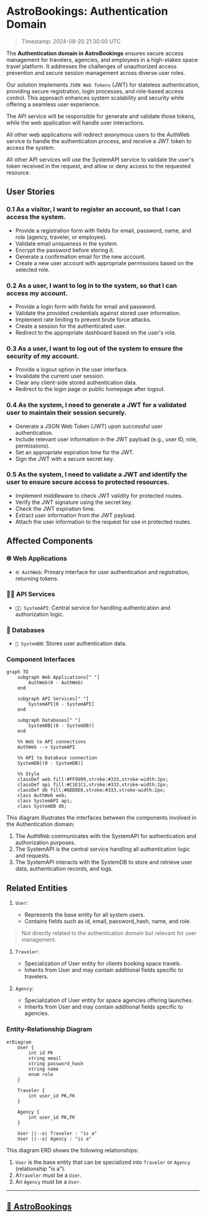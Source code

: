 # AstroBookings: Authentication Domain

> Timestamp: 2024-08-20 21:30:00 UTC

The **Authentication domain in AstroBookings** ensures secure access management for travelers, agencies, and employees in a high-stakes space travel platform. It addresses the challenges of unauthorized access prevention and secure session management across diverse user roles.

Our solution implements `JSON Web Tokens` (JWT) for stateless authentication, providing secure registration, login processes, and role-based access control. This approach enhances system scalability and security while offering a seamless user experience.

The API service will be responsible for generate and validate those tokens, while the web application will handle user interactions.

All other web applications will redirect anonymous users to the AuthWeb service to handle the authentication process, and receive a JWT token to access the system.

All other API services will use the SystemAPI service to validate the user's token received in the request, and allow or deny access to the requested resource.

## User Stories

### 0.1 As a visitor, I want to register an account, so that I can access the system.

- Provide a registration form with fields for email, password, name, and role (agency, traveler, or employee).
- Validate email uniqueness in the system.
- Encrypt the password before storing it.
- Generate a confirmation email for the new account.
- Create a new user account with appropriate permissions based on the selected role.

### 0.2 As a user, I want to log in to the system, so that I can access my account.

- Provide a login form with fields for email and password.
- Validate the provided credentials against stored user information.
- Implement rate limiting to prevent brute force attacks.
- Create a session for the authenticated user.
- Redirect to the appropriate dashboard based on the user's role.

### 0.3 As a user, I want to log out of the system to ensure the security of my account.

- Provide a logout option in the user interface.
- Invalidate the current user session.
- Clear any client-side stored authentication data.
- Redirect to the login page or public homepage after logout.

### 0.4 As the system, I need to generate a JWT for a validated user to maintain their session securely.

- Generate a JSON Web Token (JWT) upon successful user authentication.
- Include relevant user information in the JWT payload (e.g., user ID, role, permissions).
- Set an appropriate expiration time for the JWT.
- Sign the JWT with a secure secret key.

### 0.5 As the system, I need to validate a JWT and identify the user to ensure secure access to protected resources.

- Implement middleware to check JWT validity for protected routes.
- Verify the JWT signature using the secret key.
- Check the JWT expiration time.
- Extract user information from the JWT payload.
- Attach the user information to the request for use in protected routes.

## Affected Components

### 🌐 Web Applications

- `🌐 AuthWeb`: Primary interface for user authentication and registration, returning tokens.

### 🧑‍💼 API Services

- `🧑‍💼 SystemAPI`: Central service for handling authentication and authorization logic.

### 📇 Databases

- `📇 SystemDB`: Stores user authentication data.

### Component Interfaces

```mermaid
graph TD
    subgraph Web Applications[" "]
        AuthWeb(0 - AuthWeb)
    end

    subgraph API Services[" "]
        SystemAPI[0 - SystemAPI]
    end

    subgraph Databases[" "]
        SystemDB[(0 - SystemDB)]
    end

    %% Web to API connections
    AuthWeb --> SystemAPI

    %% API to Database connection
    SystemDB[(0 - SystemDB)]

    %% Style
    classDef web fill:#FF9999,stroke:#333,stroke-width:2px;
    classDef api fill:#C1E1C1,stroke:#333,stroke-width:2px;
    classDef db fill:#ADD8E6,stroke:#333,stroke-width:2px;
    class AuthWeb web;
    class SystemAPI api;
    class SystemDB db;
```

This diagram illustrates the interfaces between the components involved in the Authentication domain:

1. The AuthWeb communicates with the SystemAPI for authentication and authorization purposes.
2. The SystemAPI is the central service handling all authentication logic and requests.
3. The SystemAPI interacts with the SystemDB to store and retrieve user data, authentication records, and logs.

## Related Entities

1. `User`:

   - Represents the base entity for all system users.
   - Contains fields such as id, email, password_hash, name, and role.

> Not directly related to the authentication domain but relevant for user management.

1. `Traveler`:

   - Specialization of User entity for clients booking space travels.
   - Inherits from User and may contain additional fields specific to travelers.

2. `Agency`:

   - Specialization of User entity for space agencies offering launches.
   - Inherits from User and may contain additional fields specific to agencies.

### Entity-Relationship Diagram

```mermaid
erDiagram
    User {
        int id PK
        string email
        string password_hash
        string name
        enum role
    }

    Traveler {
        int user_id PK,FK
    }

    Agency {
        int user_id PK,FK
    }

    User ||--o| Traveler : "is a"
    User ||--o| Agency : "is a"

```

This diagram ERD shows the following relationships:

1. `User` is the base entity that can be specialized into `Traveler` or `Agency` (relationship "is a").
2. A`Traveler` must be a `User`.
3. An `Agency` must be a `User`.

---

## [🚀 AstroBookings](https://github.com/AstroBookings)

